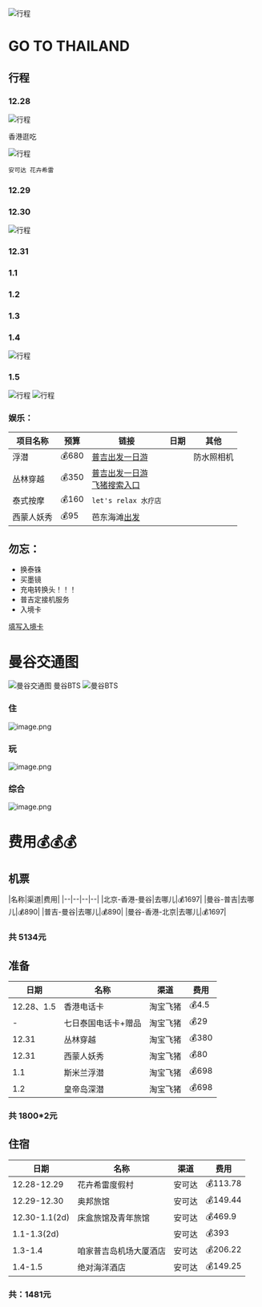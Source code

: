 ![行程](https://b1-q.mafengwo.net/s15/M00/97/7D/CoUBGV3EF7CAMfq6AClI2uDFVFg589.png?imageMogr2%2Finterlace%2F1)
# GO TO THAILAND
## 行程
### 12.28

![行程](../img/go/xc-1.png)

香港逛吃

![行程](../img/go/xc-2.png)

`安可达 花卉希雷`

### 12.29

### 12.30

![行程](../img/go/xc-3.png)

### 12.31

### 1.1

### 1.2

### 1.3

### 1.4

![行程](../img/go/xc-4.png)
### 1.5
![行程](../img/go/xc-5.png)
![行程](../img/go/xc-6.png)

### 娱乐：
|项目名称|预算|链接|日期|其他|
|--|--|--|--|--|
|浮潜|💰680|[普吉出发一日游](https://traveldetail.fliggy.com/item.htm?spm=181.11197625.4973973.2.25494a0aV9lqyU&id=18511515905)||防水照相机|
|丛林穿越|💰350|[普吉出发一日游](https://traveldetail.fliggy.com/item.htm?spm=181.11197625.4973973.2.17494a0ad92nuE&id=602437858130)<br>[飞猪搜索入口](https://travelsearch.fliggy.com/index.htm?searchType=product&keyword=%E4%B8%9B%E6%9E%97%E7%A9%BF%E8%B6%8A&conditions=v_from_city_abroad%3A%E6%99%AE%E5%90%89&pagenum=1)|||
|泰式按摩|💰160|`let's relax 水疗店`|||
|西蒙人妖秀|💰95|芭东海滩[出发](http://www.mafengwo.cn/sales/2320223.html)|

## 勿忘：
- 换泰铢
- 买墨镜
- 充电转换头！！！
- 普吉定接机服务
- 入境卡

[填写入境卡](http://www.mafengwo.cn/i/11312798.html)

# 曼谷交通图
![曼谷交通图](https://upload-images.jianshu.io/upload_images/8691648-d2a69747673d2ced.png?imageMogr2/auto-orient/strip%7CimageView2/2/w/1240)
曼谷BTS
![曼谷BTS](https://upload-images.jianshu.io/upload_images/8691648-3f1a4df04db9048d.png?imageMogr2/auto-orient/strip%7CimageView2/2/w/1240)

### 住
![image.png](https://upload-images.jianshu.io/upload_images/8691648-60deb4321c6c21d1.png?imageMogr2/auto-orient/strip%7CimageView2/2/w/1240)

### 玩
![image.png](https://upload-images.jianshu.io/upload_images/8691648-18ae6749e44aec45.png?imageMogr2/auto-orient/strip%7CimageView2/2/w/1240)

### 综合
![image.png](https://upload-images.jianshu.io/upload_images/8691648-5b5d7a4a3ce6fe16.png?imageMogr2/auto-orient/strip%7CimageView2/2/w/1240)

# 费用💰💰💰
## 机票
|名称|渠道|费用|
|--|--|--|--|
|北京-香港-曼谷|去哪儿|💰1697|
|曼谷-普吉|去哪儿|💰890|
|普吉-曼谷|去哪儿|💰890|
|曼谷-香港-北京|去哪儿|💰1697|

### 共 5134元
## 准备

|日期|名称|渠道|费用|
|--|--|--|--|
|12.28、1.5|香港电话卡|淘宝飞猪|💰4.5|
|-|七日泰国电话卡+赠品|淘宝飞猪|💰29|
|12.31|丛林穿越|淘宝飞猪|💰380|
|12.31|西蒙人妖秀|淘宝飞猪|💰80|
|1.1|斯米兰浮潜|淘宝飞猪|💰698|
|1.2|皇帝岛深潜|淘宝飞猪|💰698|

### 共 1800*2元

## 住宿

|日期|名称|渠道|费用|
|--|--|--|--|
|12.28-12.29|花卉希雷度假村|安可达|💰113.78|
|12.29-12.30|奥邦旅馆|安可达|💰149.44|
|12.30-1.1(2d)|床盒旅馆及青年旅馆|安可达|💰469.9|
|1.1-1.3(2d)||安可达|💰393|
|1.3-1.4|咱家普吉岛机场大厦酒店|安可达|💰206.22|
|1.4-1.5|绝对海洋酒店|安可达|💰149.25|

### 共：1481元


